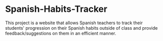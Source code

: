 # Spanish-Habits-Tracker

This project is a website that allows Spanish teachers to track their students' progression on their Spanish habits outside of class and provide feedback/suggestions on them in an efficient manner.